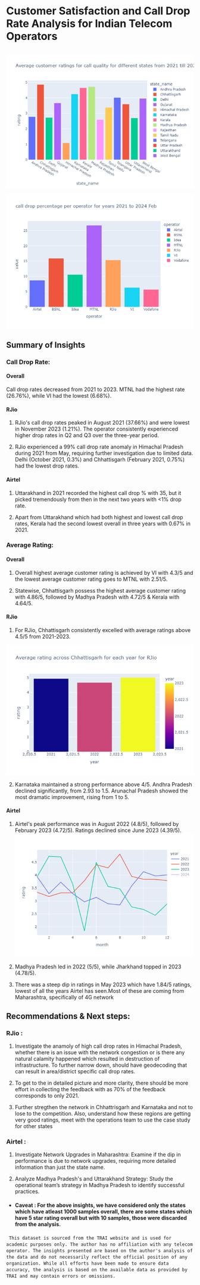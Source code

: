 # Customer Satisfaction and Call Drop Rate Analysis for Indian Telecom Operators


##
![Customers](Plots/Average%20customer%20ratings%20for%20call%20quality%20for%20different%20states%20from%202021%20till%202024.png)

![Customer Satisfaction](Plots/Overall%20call%20drop%20percentage%20for%20each%20operator.png)

## Summary of Insights

### Call Drop Rate:


#### Overall
Call drop rates decreased from 2021 to 2023. MTNL had the highest rate (26.76%), while VI had the lowest (6.68%).

#### RJio 
1. RJio's call drop rates peaked in August 2021 (37.66%) and were lowest in November 2023 (1.21%). The operator consistently experienced higher drop rates in Q2 and Q3 over the three-year period.

2. RJio experienced a 99% call drop rate anomaly in Himachal Pradesh during 2021 from May, requiring further investigation due to limited data. Delhi (October 2021, 0.3%) and Chhattisgarh (February 2021, 0.75%) had the lowest drop rates.

#### Airtel
1. Uttarakhand in 2021 recorded the highest call drop % with 35, but it picked tremendously from then in the next two years with <1% drop rate.

2. Apart from Uttarakhand which had both highest and lowest call drop rates, Kerala had the second lowest overall in three years with 0.67% in 2021. 
 

### Average Rating:

#### Overall
1. Overall highest average customer rating is achieved by VI with 4.3/5 and the lowest average customer rating goes to MTNL with 2.51/5.

2. Statewise, Chhattisgarh possess the highest average customer rating with 4.86/5, followed by Madhya Pradesh with 4.72/5 & Kerala with 4.64/5.

#### RJio
1. For RJio, Chhattisgarh consistently excelled with average ratings above 4.5/5 from 2021-2023. 


![Chattisgarh](Plots/RJio%20Average%20Rating%20for%20Chhattisgarh.png)


2. Karnataka maintained a strong performance above 4/5. Andhra Pradesh declined significantly, from 2.93 to 1.5. Arunachal Pradesh showed the most dramatic improvement, rising from 1 to 5.

#### Airtel
1. Airtel's peak performance was in August 2022 (4.8/5), followed by February 2023 (4.72/5). Ratings declined since June 2023 (4.39/5). 
![Airtel average ratings across years](Plots/Airtel%20average%20rating%20across%20years.png)

2. Madhya Pradesh led in 2022 (5/5), while Jharkhand topped in 2023 (4.78/5).

3. There was a steep dip in ratings in May 2023 which have 1.84/5 ratings, lowest of all the years Airtel has seen.Most of these are coming from Maharashtra, specifically of 4G network

## Recommendations & Next steps:
 ### RJio : 
 1. Investigate the anamoly of high call drop rates in Himachal Pradesh, whether there is an issue with the network congestion or is there any natural calamity happened which resulted in destruction of infrastructure. To further narrow down, should have geodecoding that can result in area/district specific call drop rates.

 2. To get to the in detailed picture and more clarity, there should be more effort in collecting the feedback with as 70% of the feedback corresponds to only 2021.

 3. Further stregthen the network in Chhattrisgarh and Karnataka and not to lose to the competition. Also, understand how these regions are getting very good ratings, meet with the operations team to use the case study for other states

### Airtel :
1. Investigate Network Upgrades in Maharashtra: Examine if the dip in performance is due to network upgrades, requiring more detailed information than just the state name.

2. Analyze Madhya Pradesh's and Uttarakhand Strategy: Study the operational team’s strategy in Madhya Pradesh to identify successful practices.





- #### Caveat : For the above insights, we have considered only the states which have atleast 1000 samples overall, there are some states which have 5 star rating overall but with 10 samples, those were discarded from the analysis.



``` This dataset is sourced from the TRAI website and is used for academic purposes only. The author has no affiliation with any telecom operator. The insights presented are based on the author's analysis of the data and do not necessarily reflect the official position of any organization. While all efforts have been made to ensure data accuracy, the analysis is based on the available data as provided by TRAI and may contain errors or omissions.```
